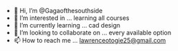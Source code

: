 - 👋 Hi, I’m @Gagaofthesouthside
- 👀 I’m interested in ... learning all courses
- 🌱 I’m currently learning ... cad design 
- 💞️ I’m looking to collaborate on ... every available option 
- 📫 How to reach me ... lawrenceotogie25@gmail.com 

<!---
Gagaofthesouthside/Gagaofthesouthside is a ✨ special ✨ repository because its `README.md` (this file) appears on your GitHub profile.
You can click the Preview link to take a look at your changes.
--->
